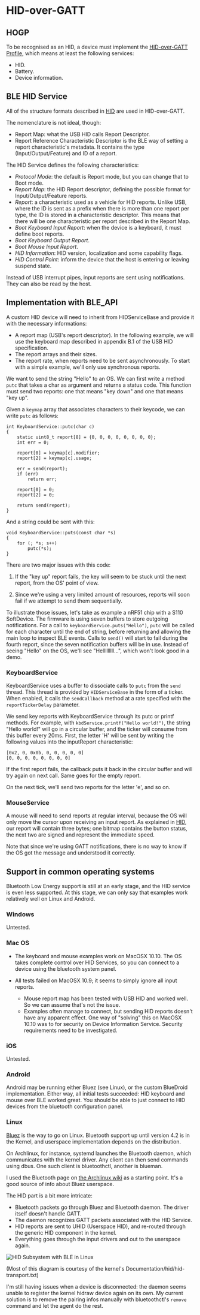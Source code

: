 # HID-over-GATT

## HOGP

To be recognised as an HID, a device must implement the [HID-over-GATT Profile][HOGP],
which means at least the following services:

- HID.
- Battery.
- Device information.

[HOGP]: https://developer.bluetooth.org/TechnologyOverview/Pages/HOGP.aspx "HID-over-GATT Profile"

## BLE HID Service

All of the structure formats described in [HID](HID.md) are used in HID-over-GATT.

The nomenclature is not ideal, though:

- Report Map: what the USB HID calls Report Descriptor.
- Report Reference Characteristic Descriptor is the BLE way of setting a report
  characteristic's metadata. It contains the type (Input/Output/Feature)
  and ID of a report.

The HID Service defines the following characteristics:

- *Protocol Mode*: the default is Report mode, but you can change that to Boot mode.
- *Report Map*: the HID Report descriptor, defining the possible format for
  Input/Output/Feature reports.
- *Report*: a characteristic used as a vehicle for HID reports. Unlike USB, where
  the ID is sent as a prefix when there is more than one report per type, the ID
  is stored in a characteristic descriptor. This means that there will be one
  characteristic per report described in the Report Map.
- *Boot Keyboard Input Report*: when the device is a keyboard, it must define
  boot reports.
- *Boot Keyboard Output Report*.
- *Boot Mouse Input Report*.
- *HID Information*: HID version, localization and some capability flags.
- *HID Control Point*: inform the device that the host is entering or leaving suspend
  state.

Instead of USB interrupt pipes, input reports are sent using notifications.
They can also be read by the host.

## Implementation with BLE_API

A custom HID device will need to inherit from HIDServiceBase and provide it
with the necessary informations:

* A report map (USB's report descriptor). In the following example, we will use
  the keyboard map described in appendix B.1 of the USB HID specification.
* The report arrays and their sizes.
* The report rate, when reports need to be sent asynchronously. To start with a
  simple example, we'll only use synchronous reports.

We want to send the string "Hello" to an OS. We can first write a method `putc`
that takes a char as argument and returns a status code. This function must
send two reports: one that means "key down" and one that means "key up".

Given a `keymap` array that associates characters to their keycode, we can
write `putc` as follows:


    int KeyboardService::putc(char c)
    {
        static uint8_t report[8] = {0, 0, 0, 0, 0, 0, 0, 0};
        int err = 0;
    
        report[0] = keymap[c].modifier;
        report[2] = keymap[c].usage;
    
        err = send(report);
        if (err)
            return err;
    
        report[0] = 0;
        report[2] = 0;
    
        return send(report);
    }

And a string could be sent with this:

    void KeyboardService::puts(const char *s)
    {
        for (; *s; s++)
            putc(*s);
    }


There are two major issues with this code:

1. If the "key up" report fails, the key will seem to be stuck until the next
   report, from the OS' point of view.

2. Since we're using a very limited amount of resources, reports will soon fail
   if we attempt to send them sequentially.

To illustrate those issues, let's take as example a nRF51 chip with a S110
SoftDevice. The firmware is using seven buffers to store outgoing
notifications. For a call to `keyboardService.puts("Hello")`, `putc` will be
called for each character until the end of string, before returning and
allowing the main loop to inspect BLE events.
Calls to `send()` will start to fail during the fourth report, since the seven
notification buffers will be in use. Instead of seeing "Hello" on the OS,
we'll see "Helllllllll...", which won't look good in a demo.

### KeyboardService

KeyboardService uses a buffer to dissociate calls to `putc` from the `send`
thread.
This thread is provided by `HIDServiceBase` in the form of a ticker. When
enabled, it calls the `sendCallback` method at a rate specified with the
`reportTickerDelay` parameter.

We send key reports with KeyboardService through its putc or printf
methods. For example, with `kbdService.printf("Hello world!")`, the string
"Hello world!" will go in a circular buffer, and the ticker will consume from
this buffer every 20ms.
First, the letter 'H' will be sent by writing the following values into the
inputReport characteristic:

    [0x2, 0, 0x0b, 0, 0, 0, 0, 0]
    [0, 0, 0, 0, 0, 0, 0, 0]

If the first report fails, the callback puts it back in the circular buffer and
will try again on next call. Same goes for the empty report.

On the next tick, we'll send two reports for the letter 'e', and so on.

### MouseService

A mouse will need to send reports at regular interval, because the OS will only
move the cursor upon receiving an input report. As explained in [HID](HID.md),
our report will contain three bytes; one bitmap contains the button status, the
next two are signed and represent the immediate speed.


Note that since we're using GATT notifications, there is no way to know if the
OS got the message and understood it correctly.

## Support in common operating systems

Bluetooth Low Energy support is still at an early stage, and the HID service is
even less supported. At this stage, we can only say that examples work
relatively well on Linux and Android.

### Windows

Untested.

### Mac OS

* The keyboard and mouse examples work on MacOSX 10.10. The OS takes complete
  control over HID Services, so you can connect to a device using the bluetooth
  system panel.

* All tests failed on MacOSX 10.9; it seems to simply ignore all input reports.
    * Mouse report map has been tested with USB HID and worked well. So we can
      assume that's not the issue.
    * Examples often manage to connect, but sending HID reports doesn't have any
      apparent effect.
      One way of "solving" this on MacOSX 10.10 was to for security on Device
      Information Service. Security requirements need to be investigated.

### iOS

Untested.

### Android

Android may be running either Bluez (see Linux), or the custom BlueDroid
implementation. Either way, all initial tests succeeded: HID keyboard and
mouse over BLE worked great.
You should be able to just connect to HID devices from the bluetooth
configuration panel.

### Linux

[Bluez][bluez] is the way to go on Linux. Bluetooth support up until version
4.2 is in the Kernel, and userspace implementation depends on the distribution.

On Archlinux, for instance, systemd launches the Bluetooth daemon, which
communicates with the kernel driver. Any client can then send commands using
dbus. One such client is bluetoothctl, another is blueman.

I used the Bluetooth page on [the Archlinux wiki][archbt] as a starting point.
It's a good source of info about Bluez userspace.

The HID part is a bit more intricate:

* Bluetooth packets go through Bluez and Bluetooth daemon. The driver itself
  doesn't handle GATT.
* The daemon recognizes GATT packets associated with the HID Service.
* HID reports are sent to UHID (Userspace HID), and re-routed through the
  generic HID component in the kernel.
* Everything goes through the input drivers and out to the userspace again.

![HID Subsystem with BLE in Linux](img/Linux-HOGP.svg)

(Most of this diagram is courtesy of the kernel's
 Documentation/hid/hid-transport.txt)

I'm still having issues when a device is disconnected: the daemon seems unable
to register the kernel hidraw device again on its own. My current solution is
to remove the pairing infos manually with bluetoothctl's `remove` command and
let the agent do the rest.

[bluez]: http://www.bluez.org/download/ "Bluez"
[archbt]: https://wiki.archlinux.org/index.php/Bluetooth "Archlinux wiki: bluetooth"
